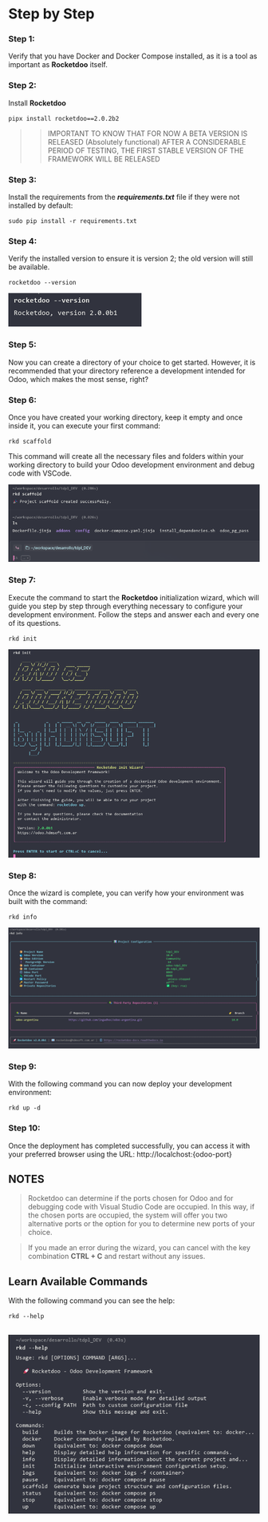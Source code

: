 # Step by Step

### Step 1:

Verify that you have Docker and Docker Compose installed, as it is a tool as important as **Rocketdoo** itself.

### Step 2:

Install **Rocketdoo**

~~~~
pipx install rocketdoo==2.0.2b2
~~~~

>> IMPORTANT TO KNOW THAT FOR NOW A BETA VERSION IS RELEASED (Absolutely functional)
>> AFTER A CONSIDERABLE PERIOD OF TESTING, THE FIRST STABLE VERSION OF THE FRAMEWORK WILL BE RELEASED

<!-- ![rocketdoo-docs-img](../img/rkd-beta6.png) -->


### Step 3:

Install the requirements from the ***requirements.txt*** file if they were not installed by default:

~~~
sudo pip install -r requirements.txt
~~~

### Step 4:

Verify the installed version to ensure it is version 2; the old version will still be available.

~~~~
rocketdoo --version
~~~~


![rocketdoo-docs-img](../img/rkd-versionado.png)

### Step 5:

Now you can create a directory of your choice to get started. However, it is recommended that your directory reference
a development intended for Odoo, which makes the most sense, right?


### Step 6:

Once you have created your working directory, keep it empty and once inside it, you can execute your first command:

~~~~
rkd scaffold
~~~~
This command will create all the necessary files and folders within your working directory to build your 
Odoo development environment and debug code with VSCode.



![rocketdoo-img-5](../img/rkd-scaffold.png)

### Step 7:

Execute the command to start the **Rocketdoo** initialization wizard, which will guide you step by step through everything 
necessary to configure your development environment. 
Follow the steps and answer each and every one of its questions.

~~~
rkd init
~~~

![rocketdoo-img-5](../img/rkd-init.png)


### Step 8:

Once the wizard is complete, you can verify how your environment was built with the command:

~~~~
rkd info
~~~~

![rocketdoo-img-5](../img/rkd-info.png)

### Step 9:

With the following command you can now deploy your development environment:

~~~~
rkd up -d
~~~~

### Step 10:

Once the deployment has completed successfully, you can access it with your preferred browser using the URL:
http://localchost:{odoo-port}


## NOTES 

> Rocketdoo can determine if the ports chosen for Odoo and for debugging code with Visual Studio Code are 
occupied. In this way, if the chosen ports are occupied, the system will offer you two alternative ports
or the option for you to determine new ports of your choice.

> If you made an error during the wizard, you can cancel with the key combination **CTRL + C** and restart
without any issues.


## Learn Available Commands

With the following command you can see the help: 

~~~~
rkd --help
~~~~

![rocketdoo-img-5](../img/rkd-help.png)
---